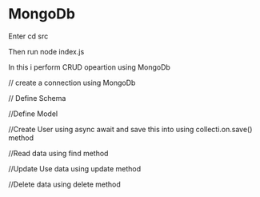 # MongoDb

Enter cd src

Then run node index.js

In this i perform CRUD opeartion using MongoDb

// create a connection using MongoDb

// Define Schema

//Define Model

//Create User using async await and save this into using collecti.on.save() method

//Read data using find method

//Update Use data using update method

//Delete data using delete method
